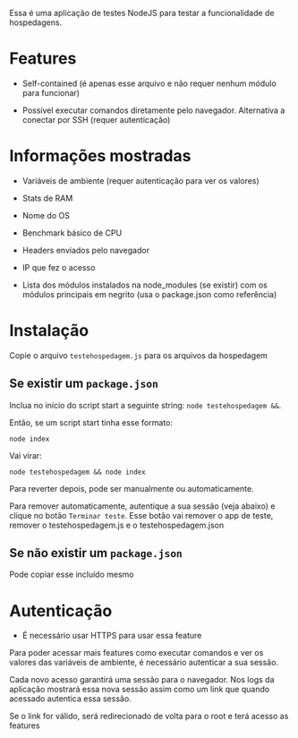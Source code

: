 Essa é uma aplicação de testes NodeJS para testar a funcionalidade de hospedagens.

 # Features

- Self-contained (é apenas esse arquivo e não requer nenhum módulo para funcionar)

- Possível executar comandos diretamente pelo navegador. Alternativa a conectar por SSH (requer autenticação)

 # Informações mostradas

- Variáveis de ambiente (requer autenticação para ver os valores)

- Stats de RAM

- Nome do OS

- Benchmark básico de CPU

- Headers enviados pelo navegador

- IP que fez o acesso

- Lista dos módulos instalados na node_modules (se existir) com os módulos principais em negrito (usa o package.json como referência)

# Instalação

Copie o arquivo `testehospedagem.js` para os arquivos da hospedagem

## Se existir um `package.json`

Inclua no início do script start a seguinte string: `node testehospedagem &&`.

Então, se um script start tinha esse formato:

`node index`

Vai virar:

`node testehospedagem && node index`

Para reverter depois, pode ser manualmente ou automaticamente.

Para remover automaticamente, autentique a sua sessão (veja abaixo) e clique no botão `Terminar teste`. Esse botão vai remover o app de teste, remover o testehospedagem.js e o testehospedagem.json

## Se não existir um `package.json`

Pode copiar esse incluído mesmo

# Autenticação

* É necessário usar HTTPS para usar essa feature

Para poder acessar mais features como executar comandos e ver os valores das variáveis de ambiente, é necessário autenticar a sua sessão.

Cada novo acesso garantirá uma sessão para o navegador. Nos logs da aplicação mostrará essa nova sessão assim como um link que quando acessado autentica essa sessão.

Se o link for válido, será redirecionado de volta para o root e terá acesso as features